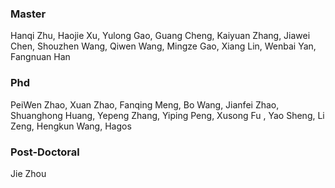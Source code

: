 ### Master
Hanqi Zhu, Haojie Xu, Yulong Gao, Guang Cheng, Kaiyuan Zhang, Jiawei Chen, Shouzhen Wang, Qiwen Wang, Mingze Gao, Xiang Lin, Wenbai Yan, Fangnuan Han

### Phd

PeiWen Zhao, Xuan Zhao, Fanqing Meng, Bo Wang, Jianfei Zhao, Shuanghong Huang, Yepeng Zhang, Yiping Peng, Xusong Fu
, Yao Sheng, Li Zeng, Hengkun Wang, Hagos

###  Post-Doctoral
Jie Zhou
